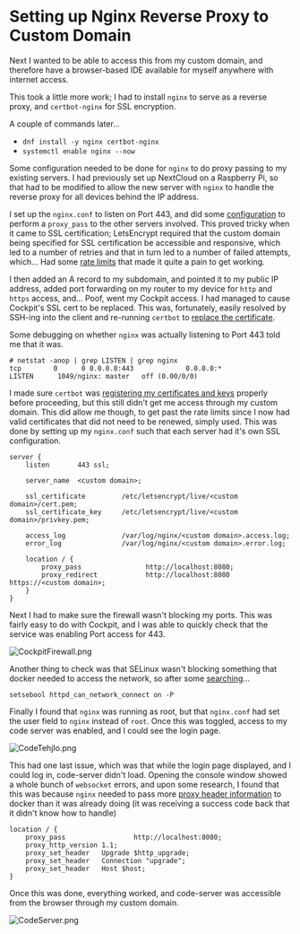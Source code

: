 # Setting up Nginx Reverse Proxy to Custom Domain

Next I wanted to be able to access this from my custom domain, and therefore have a browser-based IDE available for myself anywhere with internet access. 

This took a little more work; I had to install `nginx` to serve as a reverse proxy, and `certbot-nginx` for SSL encryption.

A couple of commands later...
- `dnf install -y nginx certbot-nginx`
- `systemctl enable nginx --now`

Some configuration needed to be done for `nginx` to do proxy passing to my existing servers. I had previously set up NextCloud on a Raspberry Pi, so that had to be modified to allow the new server with `nginx` to handle the reverse proxy for all devices behind the IP address. 

I set up the `nginx.conf` to listen on Port 443, and did some [configuration](https://www.digitalocean.com/community/tutorials/how-to-secure-nginx-with-let-s-encrypt-on-centos-7) to perform a `proxy_pass` to the other servers involved. This proved tricky when it came to SSL certification; LetsEncrypt required that the custom domain being specified for SSL certification be accessible and responsive, which led to a number of retries and that in turn led to a number of failed attempts, which... Had some [rate limits](https://letsencrypt.org/docs/rate-limits/) that made it quite a pain to get working.

I then added an A record to my subdomain, and pointed it to my public IP address, added port forwarding on my router to my device for `http` and `https` access, and... Poof, went my Cockpit access. I had managed to cause Cockpit's SSL cert to be replaced. This was, fortunately, easily resolved by SSH-ing into the client and re-running `certbot` to [replace the certificate](https://certbot.eff.org/lets-encrypt/fedora-nginx). 

Some debugging on whether `nginx` was actually listening to Port 443 told me that it was.
```
# netstat -anop | grep LISTEN | grep nginx
tcp        0      0 0.0.0.0:443             0.0.0.0:*               LISTEN      1049/nginx: master   off (0.00/0/0)
```

I made sure `certbot` was [registering my certificates and keys](https://certbot.eff.org/lets-encrypt/fedora-nginx) properly before proceeding, but this still didn't get me access through my custom domain. This did allow me though, to get past the rate limits since I now had valid certificates that did not need to be renewed, simply used. This was done by setting up my `nginx.conf` such that each server had it's own SSL configuration.

```
server {
    listen       443 ssl;

    server_name  <custom domain>;

    ssl_certificate         /etc/letsencrypt/live/<custom domain>/cert.pem;
    ssl_certificate_key     /etc/letsencrypt/live/<custom domain>/privkey.pem;

    access_log              /var/log/nginx/<custom domain>.access.log;
    error_log               /var/log/nginx/<custom domain>.error.log;

    location / {
        proxy_pass                http://localhost:8080;
        proxy_redirect            http://localhost:8080 https://<custom domain>;
    }
}
```

Next I had to make sure the firewall wasn't blocking my ports. This was fairly easy to do with Cockpit, and I was able to quickly check that the service was enabling Port access for 443.

![CockpitFirewall.png](../assets/blog/2020_08_16_Nginx_Server/CockpitFirewall.png)

Another thing to check was that SELinux wasn't blocking something that docker needed to access the network, so after some [searching](https://stackoverflow.com/questions/23948527/13-permission-denied-while-connecting-to-upstreamnginx)...

```
setsebool httpd_can_network_connect on -P
```

Finally I found that `nginx` was running as root, but that `nginx.conf` had set the user field to `nginx` instead of `root`. Once this was toggled, access to my code server was enabled, and I could see the login page. 

![CodeTehjIo.png](../assets/blog/2020_08_16_Nginx_Server/CodeTehjIo.png)

This had one last issue, which was that while the login page displayed, and I could log in, code-server didn't load. Opening the console window showed a whole bunch of `websocket` errors, and upon some research, I found that this was because `nginx` needed to pass more [proxy header information](https://github.com/websockets/ws/issues/979#issuecomment-337934638) to docker than it was already doing (it was receiving a success code back that it didn't know how to handle)

```
location / {
    proxy_pass                 http://localhost:8080;
    proxy_http_version 1.1;
    proxy_set_header   Upgrade $http_upgrade;
    proxy_set_header   Connection "upgrade";
    proxy_set_header   Host $host;
}
```

Once this was done, everything worked, and code-server was accessible from the browser through my custom domain. 

![CodeServer.png](../assets/blog/2020_08_16_Nginx_Server/CodeServer.png)

